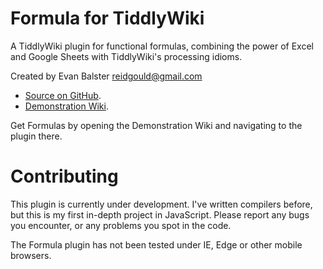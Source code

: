 # Formula for TiddlyWiki

A TiddlyWiki plugin for functional formulas, combining the power of Excel and Google Sheets with TiddlyWiki's processing idioms.

Created by Evan Balster <reidgould@gmail.com>

* [Source on GitHub](https://github.com/EvanBalster/TiddlyWikiFormula).
* [Demonstration Wiki](http://evanbalster.com/tiddlywiki/formulas.html).

Get Formulas by opening the Demonstration Wiki and navigating to the plugin there.


# Contributing

This plugin is currently under development.  I've written compilers before, but this is my first in-depth project in JavaScript.  Please report any bugs you encounter, or any problems you spot in the code.

The Formula plugin has not been tested under IE, Edge or other mobile browsers.
